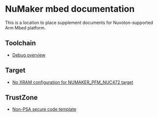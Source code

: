 # NuMaker mbed documentation

This is a location to place supplement documents for Nuvoton-supported Arm Mbed platform.

## Toolchain

- [Debug overview](DEBUG_OVERVIEW.md)

## Target

- [No XRAM configuration for NUMAKER_PFM_NUC472 target](NUC472/NO_XRAM.md)

## TrustZone

- [Non-PSA secure code template](https://github.com/OpenNuvoton/NuMaker-mbed-TZ-secure-example)
